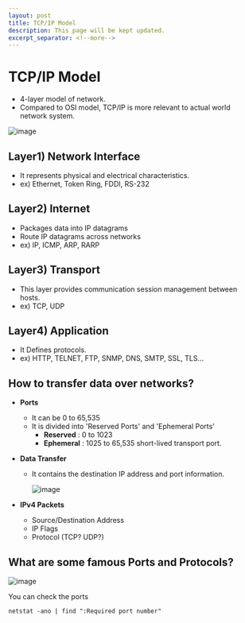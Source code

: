 ```yaml
---
layout: post
title: TCP/IP Model
description: This page will be kept updated.
excerpt_separator: <!--more-->
---
```


# TCP/IP Model

- 4-layer model of network.
- Compared to OSI model, TCP/IP is more relevant to actual world network system.

![image](https://user-images.githubusercontent.com/37058233/114450421-d538e580-9b8a-11eb-9ab5-982239f1bad9.png)

## Layer1) Network Interface

- It represents physical and electrical characteristics.
- ex) Ethernet, Token Ring, FDDI, RS-232

## Layer2) Internet

- Packages data into IP datagrams
- Route IP datagrams across networks
- ex) IP, ICMP, ARP, RARP

## Layer3) Transport

- This layer provides communication session management between hosts.
- ex) TCP, UDP

## Layer4) Application

- It Defines protocols.
- ex) HTTP, TELNET, FTP, SNMP, DNS, SMTP, SSL, TLS...

## **How to transfer data over networks?**

- **Ports**

  - It can be 0 to 65,535
  - It is divided into 'Reserved Ports' and 'Ephemeral Ports'
    - **Reserved** : 0 to 1023
    - **Ephemeral** : 1025 to 65,535 short-lived transport port. 

- **Data Transfer**

  - It contains the destination IP address and port information.

    ![image](https://user-images.githubusercontent.com/37058233/114450312-b5092680-9b8a-11eb-86cb-09f78d814e34.png)

- **IPv4 Packets**

  - Source/Destination Address
  - IP Flags
  - Protocol (TCP? UDP?)


## **What are some famous Ports and Protocols?**

![image](https://user-images.githubusercontent.com/37058233/114451724-6e1c3080-9b8c-11eb-8f98-29980688071d.png)

You can check the ports 

```
netstat -ano | find ":Required port number"
```

